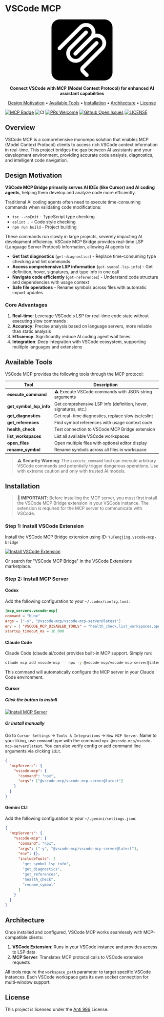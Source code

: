 # VSCode MCP

<p align="center">
  <img src="packages/vscode-mcp-bridge/assets/logo.png" alt="VSCode MCP" width="200"/>
</p>

<p align="center">
  <strong>Connect VSCode with MCP (Model Context Protocol) for enhanced AI assistant capabilities</strong>
</p>

<p align="center">
  <a href="#design-motivation">Design Motivation</a> •
  <a href="#available-tools">Available Tools</a> •
  <a href="#installation">Installation</a> •
  <a href="#architecture">Architecture</a> •
  <a href="#license">License</a>
</p>

[![MCP Badge](https://lobehub.com/badge/mcp/tjx666-vscode-mcp)](https://lobehub.com/mcp/tjx666-vscode-mcp) ![CI](https://github.com/tjx666/vscode-mcp/actions/workflows/vscode-extension-ci.yml/badge.svg) [![PRs Welcome](https://img.shields.io/badge/PRs-welcome-brightgreen.svg?style=flat)](http://makeapullrequest.com) [![Github Open Issues](https://img.shields.io/github/issues/tjx666/vscode-mcp)](https://github.com/tjx666/vscode-mcp/issues) [![LICENSE](https://img.shields.io/badge/license-Anti%20996-blue.svg?style=flat-square)](https://github.com/996icu/996.ICU/blob/master/LICENSE)

## Overview

VSCode MCP is a comprehensive monorepo solution that enables MCP (Model Context Protocol) clients to access rich VSCode context information in real-time. This project bridges the gap between AI assistants and your development environment, providing accurate code analysis, diagnostics, and intelligent code navigation.

## Design Motivation

**VSCode MCP Bridge primarily serves AI IDEs (like Cursor) and AI coding agents**, helping them develop and analyze code more efficiently.

Traditional AI coding agents often need to execute time-consuming commands when validating code modifications:

- `tsc --noEmit` - TypeScript type checking
- `eslint .` - Code style checking
- `npm run build` - Project building

These commands run slowly in large projects, severely impacting AI development efficiency. VSCode MCP Bridge provides real-time LSP (Language Server Protocol) information, allowing AI agents to:

- **Get fast diagnostics** (`get-diagnostics`) - Replace time-consuming type checking and lint commands
- **Access comprehensive LSP information** (`get-symbol-lsp-info`) - Get definition, hover, signatures, and type info in one call
- **Navigate code efficiently** (`get-references`) - Understand code structure and dependencies with usage context
- **Safe file operations** - Rename symbols across files with automatic import updates

### Core Advantages

1. **Real-time**: Leverage VSCode's LSP for real-time code state without executing slow commands
2. **Accuracy**: Precise analysis based on language servers, more reliable than static analysis
3. **Efficiency**: Significantly reduce AI coding agent wait times
4. **Integration**: Deep integration with VSCode ecosystem, supporting multiple languages and extensions

## Available Tools

VSCode MCP provides the following tools through the MCP protocol:

| Tool                    | Description                                                      |
| ----------------------- | ---------------------------------------------------------------- |
| **execute_command**     | ⚠️ Execute VSCode commands with JSON string arguments            |
| **get_symbol_lsp_info** | Get comprehensive LSP info (definition, hover, signatures, etc.) |
| **get_diagnostics**     | Get real-time diagnostics, replace slow tsc/eslint               |
| **get_references**      | Find symbol references with usage context code                   |
| **health_check**        | Test connection to VSCode MCP Bridge extension                   |
| **list_workspaces**     | List all available VSCode workspaces                             |
| **open_files**          | Open multiple files with optional editor display                 |
| **rename_symbol**       | Rename symbols across all files in workspace                     |

> **⚠️ Security Warning**: The `execute_command` tool can execute arbitrary VSCode commands and potentially trigger dangerous operations. Use with extreme caution and only with trusted AI models.

## Installation

> **🚨 IMPORTANT**: Before installing the MCP server, you must first install the VSCode MCP Bridge extension in your VSCode instance. The extension is required for the MCP server to communicate with VSCode.

### Step 1: Install VSCode Extension

Install the VSCode MCP Bridge extension using ID: `YuTengjing.vscode-mcp-bridge`

[![Install VSCode Extension](https://img.shields.io/badge/VSCode%20Marketplace-Install%20Extension-007ACC?style=for-the-badge&logo=visualstudiocode)](https://marketplace.visualstudio.com/items?itemName=YuTengjing.vscode-mcp-bridge)

Or search for "VSCode MCP Bridge" in the VSCode Extensions marketplace.

### Step 2: Install MCP Server

#### Codex

Add the following configuration to your `~/.codex/config.toml`:

```toml
[mcp_servers.vscode-mcp]
command = "bunx"
args = ["-y", "@vscode-mcp/vscode-mcp-server@latest"]
env = { "VSCODE_MCP_DISABLED_TOOLS" = "health_check,list_workspaces,open_files" }
startup_timeout_ms = 16_000
```

#### Claude Code

Claude Code (claude.ai/code) provides built-in MCP support. Simply run:

```bash
claude mcp add vscode-mcp -- npx -y @vscode-mcp/vscode-mcp-server@latest
```

This command will automatically configure the MCP server in your Claude Code environment.

#### Cursor

##### Click the button to install

[![Install MCP Server](https://cursor.com/deeplink/mcp-install-dark.svg)](https://cursor.com/install-mcp?name=vscode-mcp&config=eyJjb21tYW5kIjoibnB4IEB2c2NvZGUtbWNwL3ZzY29kZS1tY3Atc2VydmVyQGxhdGVzdCJ9)

##### Or install manually

Go to `Cursor Settings` -> `Tools & Integrations` -> `New MCP Server`. Name to your liking, use `command` type with the command `npx @vscode-mcp/vscode-mcp-server@latest`. You can also verify config or add command line arguments via clicking `Edit`.

```json
{
  "mcpServers": {
    "vscode-mcp": {
      "command": "npx",
      "args": ["@vscode-mcp/vscode-mcp-server@latest"]
    }
  }
}
```

#### Gemini CLI

Add the following configuration to your `~/.gemini/settings.json`:

```json
{
  "mcpServers": {
    "vscode-mcp": {
      "command": "npx",
      "args": ["-y", "@vscode-mcp/vscode-mcp-server@latest"],
      "env": {},
      "includeTools": [
        "get_symbol_lsp_info",
        "get_diagnostics",
        "get_references",
        "health_check",
        "rename_symbol"
      ]
    }
  }
}
```

## Architecture

Once installed and configured, VSCode MCP works seamlessly with MCP-compatible clients:

1. **VSCode Extension**: Runs in your VSCode instance and provides access to LSP data
2. **MCP Server**: Translates MCP protocol calls to VSCode extension requests

All tools require the `workspace_path` parameter to target specific VSCode instances. Each VSCode workspace gets its own socket connection for multi-window support.

## License

This project is licensed under the [Anti 996](https://github.com/996icu/996.ICU/blob/master/LICENSE) License.
